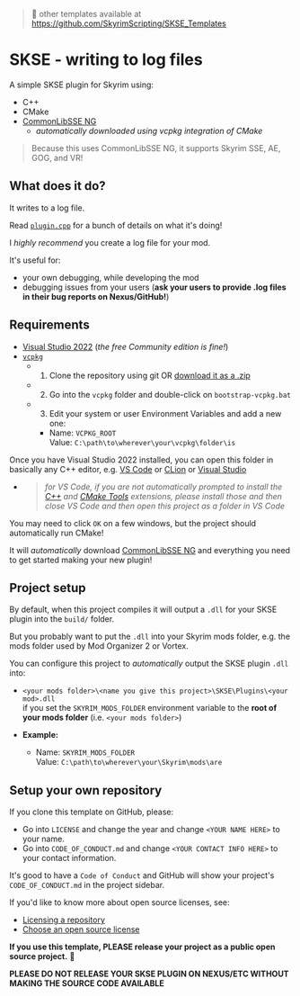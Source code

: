 > 📜 other templates available at https://github.com/SkyrimScripting/SKSE_Templates

# SKSE - writing to log files

A simple SKSE plugin for Skyrim using:

- C++
- CMake
- [CommonLibSSE NG](https://github.com/CharmedBaryon/CommonLibSSE-NG)
  - _automatically downloaded using vcpkg integration of CMake_

> Because this uses CommonLibSSE NG, it supports Skyrim SSE, AE, GOG, and VR!

## What does it do?

It writes to a log file.

Read [`plugin.cpp`](plugin.cpp) for a bunch of details on what it's doing!

I *highly recommend* you create a log file for your mod.

It's useful for:
- your own debugging, while developing the mod
- debugging issues from your users (**ask your users to provide .log files in their bug reports on Nexus/GitHub!**)

## Requirements

- [Visual Studio 2022](https://visualstudio.microsoft.com/) (_the free Community edition is fine!_)
- [`vcpkg`](https://github.com/microsoft/vcpkg)
  - 1. Clone the repository using git OR [download it as a .zip](https://github.com/microsoft/vcpkg/archive/refs/heads/master.zip)
  - 2. Go into the `vcpkg` folder and double-click on `bootstrap-vcpkg.bat`
  - 3. Edit your system or user Environment Variables and add a new one:
    - Name: `VCPKG_ROOT`  
      Value: `C:\path\to\wherever\your\vcpkg\folder\is`

Once you have Visual Studio 2022 installed, you can open this folder in basically any C++ editor, e.g. [VS Code](https://code.visualstudio.com/) or [CLion](https://www.jetbrains.com/clion/) or [Visual Studio](https://visualstudio.microsoft.com/)
- > _for VS Code, if you are not automatically prompted to install the [C++](https://marketplace.visualstudio.com/items?itemName=ms-vscode.cpptools) and [CMake Tools](https://marketplace.visualstudio.com/items?itemName=ms-vscode.cmake-tools) extensions, please install those and then close VS Code and then open this project as a folder in VS Code_

You may need to click `OK` on a few windows, but the project should automatically run CMake!

It will _automatically_ download [CommonLibSSE NG](https://github.com/CharmedBaryon/CommonLibSSE-NG) and everything you need to get started making your new plugin!

## Project setup

By default, when this project compiles it will output a `.dll` for your SKSE plugin into the `build/` folder.

But you probably want to put the `.dll` into your Skyrim mods folder, e.g. the mods folder used by Mod Organizer 2 or Vortex.

You can configure this project to _automatically_ output the SKSE plugin `.dll` into:
- `<your mods folder>\<name you give this project>\SKSE\Plugins\<your mod>.dll`  
  if you set the `SKYRIM_MODS_FOLDER` environment variable to the **root of your mods folder** (i.e. `<your mods folder>`)

- **Example:**
    - Name: `SKYRIM_MODS_FOLDER`  
      Value: `C:\path\to\wherever\your\Skyrim\mods\are`

## Setup your own repository

If you clone this template on GitHub, please:

- Go into `LICENSE` and change the year and change `<YOUR NAME HERE>` to your name.
- Go into `CODE_OF_CONDUCT.md` and change `<YOUR CONTACT INFO HERE>` to your contact information.

It's good to have a `Code of Conduct` and GitHub will show your project's `CODE_OF_CONDUCT.md` in the project sidebar.

If you'd like to know more about open source licenses, see:
- [Licensing a repository](https://docs.github.com/en/repositories/managing-your-repositorys-settings-and-features/customizing-your-repository/licensing-a-repository)
- [Choose an open source license](https://choosealicense.com/)

**If you use this template, PLEASE release your project as a public open source project.** 💖

**PLEASE DO NOT RELEASE YOUR SKSE PLUGIN ON NEXUS/ETC WITHOUT MAKING THE SOURCE CODE AVAILABLE**
